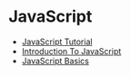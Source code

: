 # JavaScript
* [JavaScript Tutorial](https://www.sololearn.com/Course/JavaScript/)
* [Introduction To JavaScript](https://www.codecademy.com/courses/introduction-to-javascript/)
* [JavaScript Basics](https://ultimatecourses.com/course/javascript-basics)
